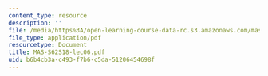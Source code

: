 ```yaml
---
content_type: resource
description: ''
file: /media/https%3A/open-learning-course-data-rc.s3.amazonaws.com/mas-s62-cryptocurrency-engineering-and-design-spring-2018/b6b4cb3ac493f7b6c5da51206454698f_MAS-S62S18-lec06.pdf
file_type: application/pdf
resourcetype: Document
title: MAS-S62S18-lec06.pdf
uid: b6b4cb3a-c493-f7b6-c5da-51206454698f
---
```

